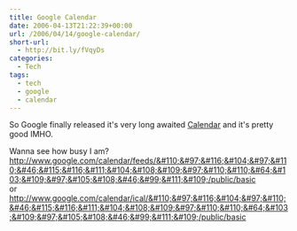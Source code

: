 ```yaml
---
title: Google Calendar
date: 2006-04-13T21:22:39+00:00
url: /2006/04/14/google-calendar/
short-url:
  - http://bit.ly/fVqyDs
categories:
  - Tech
tags:
  - tech
  - google
  - calendar
---
```

So Google finally released it's very long awaited [Calendar](http://www.google.com/calendar/render) and it's pretty good IMHO.

Wanna see how busy I am?<br /> http://www.google.com/calendar/feeds/&#110;&#97;&#116;&#104;&#97;&#110;&#46;&#115;&#116;&#111;&#104;&#108;&#109;&#97;&#110;&#110;&#64;&#103;&#109;&#97;&#105;&#108;&#46;&#99;&#111;&#109;/public/basic<br /> or<br /> http://www.google.com/calendar/ical/&#110;&#97;&#116;&#104;&#97;&#110;&#46;&#115;&#116;&#111;&#104;&#108;&#109;&#97;&#110;&#110;&#64;&#103;&#109;&#97;&#105;&#108;&#46;&#99;&#111;&#109;/public/basic